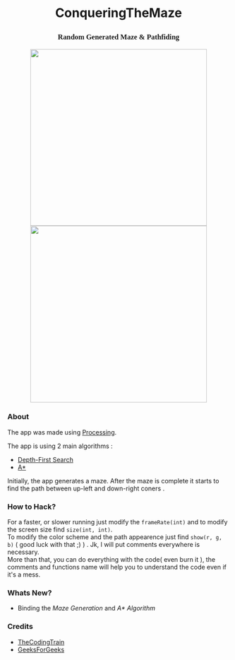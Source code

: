 # <p align="center">ConqueringTheMaze</p>

### <p align="center" style="font-family:Consolas">Random Generated Maze & Pathfiding</p>
<p align="center">
  <img width="400" src="https://i.postimg.cc/J4p5Pqdm/Capture-Ds.png">  
  <img width="400" src="https://i.postimg.cc/y8WX5ZwR/Capture-2.png">
</p>

### About  

The app was made using [Processing](https://processing.org).

The app is using 2 main algorithms  :
* [Depth-First Search](https://en.wikipedia.org/wiki/Maze_generation_algorithm)
* [A*](https://www.geeksforgeeks.org/a-search-algorithm/)

Initially, the app generates a maze. After the maze is complete it starts to find the path between up-left and down-right coners .

### How to Hack?

For a faster, or slower running just modify the `frameRate(int)` and to modify the screen size find `size(int, int)`.  
To modify the color scheme and the path appearence just find `show(r, g, b)` ( good luck with that ;) ) . Jk, I will put comments everywhere is necessary.  
More than that, you can do everything with the code( even burn it ), the comments and functions name will help you to understand the code even if it's a mess.

### Whats New?
* Binding the *Maze Generation* and *A\* Algorithm*

### Credits
 * [TheCodingTrain](https://www.youtube.com/user/shiffman)
 * [GeeksForGeeks](https://www.geeksforgeeks.org)


